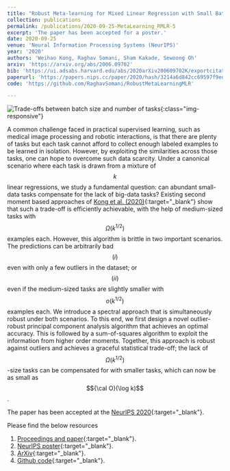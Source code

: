```yaml
---
title: "Robust Meta-learning for Mixed Linear Regression with Small Batches"
collection: publications
permalink: /publications/2020-09-25-MetaLearning_RMLR-5
excerpt: 'The paper has been accepted for a poster.'
date: 2020-09-25
venue: 'Neural Information Processing Systems (NeurIPS)'
year: '2020'
authors: 'Weihao Kong, Raghav Somani, Sham Kakade, Sewoong Oh'
arxiv: 'https://arxiv.org/abs/2006.09702'
bib: 'https://ui.adsabs.harvard.edu/abs/2020arXiv200609702K/exportcitation'
paperurl: 'https://papers.nips.cc/paper/2020/hash/3214a6d842cc69597f9edf26df552e43-Abstract.html'
code: 'https://github.com/RaghavSomani/RobustMetaLearningMLR'

---
```


![Trade-offs between batch size and number of tasks](https://raghavsomani.github.io/publications/files/RobustMetaLearning.png){:class="img-responsive"}

A common challenge faced in practical supervised learning, such as medical image processing and robotic interactions, is that there are plenty of tasks but each task cannot afford to collect enough labeled examples to be learned in isolation. However, by exploiting the similarities across those tasks, one can hope to overcome such data scarcity. Under a canonical scenario where each task is drawn from a mixture of $$k$$ linear regressions, we study a fundamental question: can abundant small-data tasks compensate for the lack of big-data tasks? Existing second moment based approaches of [Kong et al. (2020)](https://arxiv.org/abs/2002.08936){:target="_blank"} show that such a trade-off is efficiently achievable, with the help of medium-sized tasks with $$\Omega(k^{1/2})$$ examples each. However, this algorithm is brittle in two important scenarios. The predictions can be arbitrarily bad $$(i)$$ even with only a few outliers in the dataset; or $$(ii)$$ even if the medium-sized tasks are slightly smaller with $$o(k^{1/2})$$ examples each. We introduce a spectral approach that is simultaneously robust under both scenarios. To this end, we first design a novel outlier-robust principal component analysis algorithm that achieves an optimal accuracy. This is followed by a sum-of-squares algorithm to exploit the information from higher order moments. Together, this approach is robust against outliers and achieves a graceful statistical trade-off; the lack of $$\Omega(k^{1/2})$$-size tasks can be compensated for with smaller tasks, which can now be as small as $${\cal O}(\log k)$$.

The paper has been accepted at the [NeurIPS 2020](https://nips.cc/Conferences/2020){:target="_blank"}.

Please find the below resources
1. [Proceedings and paper](https://papers.nips.cc/paper/2020/hash/3214a6d842cc69597f9edf26df552e43-Abstract.html){:target="_blank"}.
2. [NeurIPS poster](https://raghavsomani.github.io/publications/files/NeurIPS_2020_poster_RMLR.pdf){:target="_blank"}.
3. [ArXiv](https://arxiv.org/abs/2006.09702){:target="_blank"}.
4. [Github code](https://github.com/RaghavSomani/RobustMetaLearningMLR){:target="_blank"}.